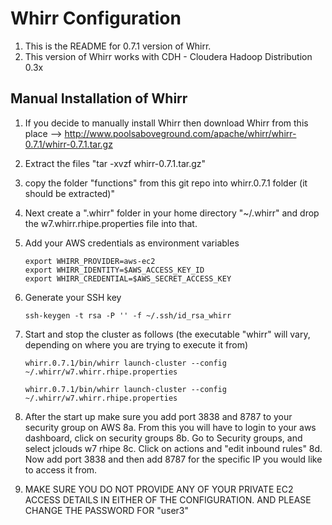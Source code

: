 
# Whirr Configuration #

1. This is the README for 0.7.1 version of Whirr.
2. This version of Whirr works with CDH - Cloudera Hadoop Distribution 0.3x

## Manual Installation of Whirr ##
1. If you decide to manually install Whirr then download Whirr from this place
	--> http://www.poolsaboveground.com/apache/whirr/whirr-0.7.1/whirr-0.7.1.tar.gz
2. Extract the files "tar -xvzf whirr-0.7.1.tar.gz"
3. copy the folder "functions" from this git repo into whirr.0.7.1 folder (it should be extracted)"
4. Next create a ".whirr" folder in your home directory "~/.whirr" and drop the w7.whirr.rhipe.properties file into that. 
5. Add your AWS credentials as environment variables
	````
	export WHIRR_PROVIDER=aws-ec2
	export WHIRR_IDENTITY=$AWS_ACCESS_KEY_ID
	export WHIRR_CREDENTIAL=$AWS_SECRET_ACCESS_KEY
	````
6. Generate your SSH key
	````
	ssh-keygen -t rsa -P '' -f ~/.ssh/id_rsa_whirr
	````
7. Start and stop the cluster as follows (the executable "whirr" will vary, depending on where you are trying to execute it from)
	````
	whirr.0.7.1/bin/whirr launch-cluster --config ~/.whirr/w7.whirr.rhipe.properties
	````
	````
	whirr.0.7.1/bin/whirr launch-cluster --config ~/.whirr/w7.whirr.rhipe.properties
	````
8. After the start up make sure you add port 3838 and 8787 to your security group on AWS
8a. From this you will have to login to your aws dashboard, click on security groups
8b. Go to Security groups, and select jclouds w7 rhipe
8c. Click on actions and "edit inbound rules"
8d. Now add port 3838 and then add 8787 for the specific IP you would like to access it from.

9. MAKE SURE YOU DO NOT PROVIDE ANY OF YOUR PRIVATE EC2 ACCESS DETAILS IN EITHER OF THE CONFIGURATION. AND PLEASE CHANGE THE PASSWORD FOR "user3"
